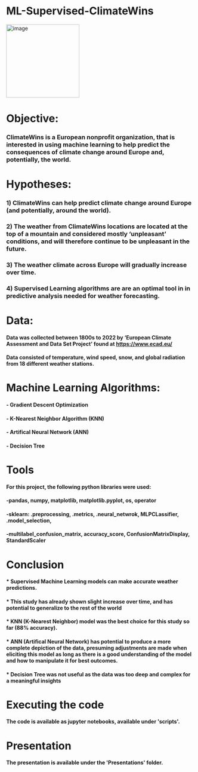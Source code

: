 # ML-Supervised-ClimateWins
<img width="196" alt="image" src="https://github.com/user-attachments/assets/aa1f7b97-1940-41f7-b1fa-9d60459b6c4d">

# Objective:
### ClimateWins is a European nonprofit organization, that is interested in using machine learning to help predict the consequences of climate change around Europe and, potentially, the world.

# Hypotheses: 
### 1) ClimateWins can help predict climate change around Europe (and potentially, around the world).
### 2) The weather from ClimateWins locations are located at the top of a mountain and considered mostly ‘unpleasant’ conditions, and will therefore continue to be unpleasant in the future.
### 3) The weather climate across Europe will gradually increase over time.
### 4) Supervised Learning algorithms are are an optimal tool in in predictive analysis needed for weather forecasting.

# Data: 
#### Data was collected between 1800s to 2022 by ‘European Climate Assessment and Data Set Project’ found at https://www.ecad.eu/
#### Data consisted of temperature, wind speed, snow, and global radiation from 18 different weather stations.

# Machine Learning Algorithms:
#### - Gradient Descent Optimization
#### - K-Nearest Neighbor Algorithm (KNN)
#### - Artifical Neural Network (ANN)
#### - Decision Tree

# Tools
#### For this project, the following python libraries were used:
  #### -pandas, numpy, matplotlib, matplotlib.pyplot, os, operator
  #### -sklearn: .preprocessing, .metrics, .neural_netwrok, MLPCLassifier, .model_selection, 
  #### -multilabel_confusion_matrix, accuracy_score, ConfusionMatrixDisplay, StandardScaler
  
# Conclusion
#### * Supervised Machine Learning models can make accurate weather predictions.
#### * This study has already shown slight increase over time, and has potential to generalize to the rest of the world
#### * KNN (K-Nearest Neighbor) model was the best choice for this study so far (88% accuracy).
#### * ANN (Artifical Neural Network) has potential to produce a more complete depiction of the data, presuming adjustments are made when eliciting this model as long as there is a good understanding of the model and how to manipulate it for best outcomes.
#### * Decision Tree was not useful as the data was too deep and  complex for a meaningful insights

# Executing the code
#### The code is available as jupyter notebooks, available under 'scripts'.

# Presentation 
#### The presentation is available under the 'Presentations' folder.






